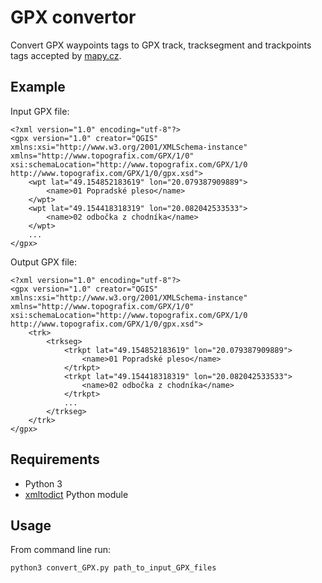 # GPX convertor
Convert GPX waypoints tags to GPX track, tracksegment and trackpoints tags accepted by [mapy.cz](https://en.mapy.cz/).

## Example
Input GPX file:

	<?xml version="1.0" encoding="utf-8"?>
	<gpx version="1.0" creator="QGIS" xmlns:xsi="http://www.w3.org/2001/XMLSchema-instance" xmlns="http://www.topografix.com/GPX/1/0" xsi:schemaLocation="http://www.topografix.com/GPX/1/0 http://www.topografix.com/GPX/1/0/gpx.xsd">
		<wpt lat="49.154852183619" lon="20.079387909889">
			<name>01 Popradské pleso</name>
		</wpt>
		<wpt lat="49.154418318319" lon="20.082042533533">
			<name>02 odbočka z chodníka</name>
		</wpt>
		...
	</gpx>

Output GPX file:

	<?xml version="1.0" encoding="utf-8"?>
	<gpx version="1.0" creator="QGIS" xmlns:xsi="http://www.w3.org/2001/XMLSchema-instance" xmlns="http://www.topografix.com/GPX/1/0" xsi:schemaLocation="http://www.topografix.com/GPX/1/0 http://www.topografix.com/GPX/1/0/gpx.xsd">
		<trk>
			<trkseg>
				<trkpt lat="49.154852183619" lon="20.079387909889">
					<name>01 Popradské pleso</name>
				</trkpt>
				<trkpt lat="49.154418318319" lon="20.082042533533">
					<name>02 odbočka z chodníka</name>
				</trkpt>
				...
			</trkseg>
		</trk>
	</gpx>

## Requirements
* Python 3
* [xmltodict](https://github.com/martinblech/xmltodict) Python module

## Usage
From command line run:

	python3 convert_GPX.py path_to_input_GPX_files
	
